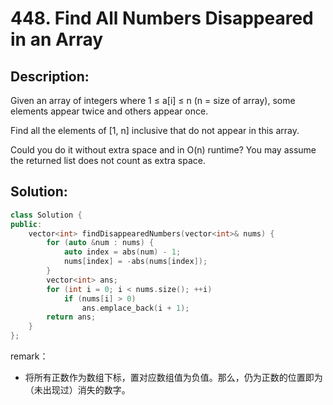 # 448. Find All Numbers Disappeared in an Array

## Description:

Given an array of integers where 1 ≤ a[i] ≤ n (n = size of array), some elements appear twice and others appear once.

Find all the elements of [1, n] inclusive that do not appear in this array.

Could you do it without extra space and in O(n) runtime? You may assume the returned list does not count as extra space.

## Solution:

```c++
class Solution {
public:
    vector<int> findDisappearedNumbers(vector<int>& nums) {
        for (auto &num : nums) {
            auto index = abs(num) - 1;
            nums[index] = -abs(nums[index]);
        }
        vector<int> ans;
        for (int i = 0; i < nums.size(); ++i)
            if (nums[i] > 0)
                ans.emplace_back(i + 1);
        return ans;
    }
};
```

remark：

- 将所有正数作为数组下标，置对应数组值为负值。那么，仍为正数的位置即为（未出现过）消失的数字。
